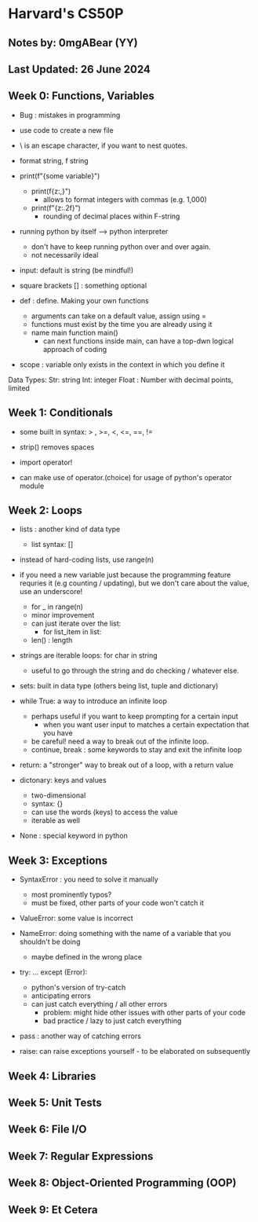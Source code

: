 # Harvard's CS50P

## Notes by: 0mgABear (YY)

## Last Updated: 26 June 2024

## Week 0: Functions, Variables

- Bug : mistakes in programming

- use code to create a new file

- \ is an escape character, if you want to nest quotes.

- format string, f string
- print(f"{some variable}")

  - print(f{z:,}")
    - allows to format integers with commas (e.g. 1,000)
  - print(f"{z:.2f}")
    - rounding of decimal places within F-string

- running python by itself --> python interpreter
  - don't have to keep running python over and over again.
  - not necessarily ideal
- input: default is string (be mindful!)

- square brackets [] : something optional

- def : define. Making your own functions

  - arguments can take on a default value, assign using =
  - functions must exist by the time you are already using it
  - name main function main()
    - can next functions inside main, can have a top-dwn logical approach of coding

- scope : variable only exists in the context in which you define it

Data Types:
Str: string
Int: integer
Float : Number with decimal points, limited

## Week 1: Conditionals

- some built in syntax: > , >=, <, <=, ==, !=
- strip() removes spaces

- import operator!
- can make use of operator.(choice) for usage of python's operator module

## Week 2: Loops

- lists : another kind of data type
  - list syntax: []
- instead of hard-coding lists, use range(n)
- if you need a new variable just because the programming feature requries it (e.g counting / updating), but we don't care about the value, use an underscore!
  - for \_ in range(n)
  - minor improvement
  - can just iterate over the list:
    - for list_item in list:
  - len() : length
- strings are iterable loops: for char in string
  - useful to go through the string and do checking / whatever else.
- sets: built in data type (others being list, tuple and dictionary)

- while True: a way to introduce an infinite loop

  - perhaps useful if you want to keep prompting for a certain input
    - when you want user input to matches a certain expectation that you have
  - be careful! need a way to break out of the infinite loop.
  - continue, break : some keywords to stay and exit the infinite loop

- return: a "stronger" way to break out of a loop, with a return value

- dictonary: keys and values

  - two-dimensional
  - syntax: {}
  - can use the words (keys) to access the value
  - iterable as well

- None : special keyword in python

## Week 3: Exceptions

- SyntaxError : you need to solve it manually

  - most prominently typos?
  - must be fixed, other parts of your code won't catch it

- ValueError: some value is incorrect
- NameError: doing something with the name of a variable that you shouldn't be doing

  - maybe defined in the wrong place

- try: ... except (Error):

  - python's version of try-catch
  - anticipating errors
  - can just catch everything / all other errors
    - problem: might hide other issues with other parts of your code
    - bad practice / lazy to just catch everything

- pass : another way of catching errors

- raise: can raise exceptions yourself - to be elaborated on subsequently

## Week 4: Libraries

## Week 5: Unit Tests

## Week 6: File I/O

## Week 7: Regular Expressions

## Week 8: Object-Oriented Programming (OOP)

## Week 9: Et Cetera
